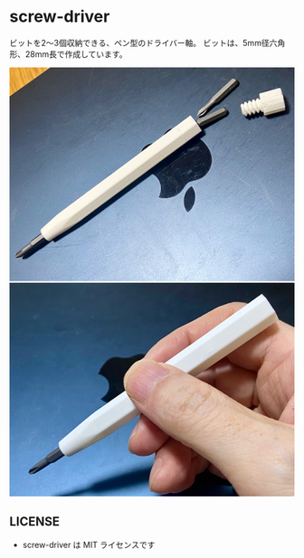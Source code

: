 # screw-driver

ビットを2〜3個収納できる、ペン型のドライバー軸。
ビットは、5mm径六角形、28mm長で作成しています。

![screw-driver_00](images/IMG_1876.png)
![screw-driver_01](images/IMG_1877.png)

## LICENSE

- screw-driver は MIT ライセンスです
